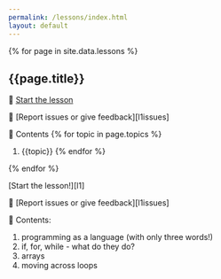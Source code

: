 ```yaml
---
permalink: /lessons/index.html
layout: default
---
```


{% for page in site.data.lessons %}
## {{page.title}}

🏁 [Start the lesson](/lessons/{{page.url}}/)

🚩 [Report issues or give feedback][l1issues]

📖 Contents
{% for topic in page.topics %}
1. {{topic}}
{% endfor %}

{% endfor %}

 [Start the lesson!][l1]

🚩 [Report issues or give feedback][l1issues]

📖 Contents:

1. programming as a language (with only three words!)
1. if, for, while - what do they do?
1. arrays
1. moving across loops
